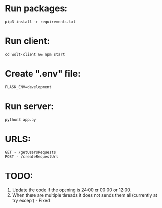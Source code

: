 # Run packages:
```
pip3 install -r requirements.txt
```

# Run client:
```
cd wolt-client && npm start
```

# Create ".env" file:
```
FLASK_ENV=development
```

# Run server:
```
python3 app.py
```


# URLS:
```
GET - /getUsersRequests
POST - /createRequestUrl
```

# TODO:
1. Update the code if the opening is 24:00 or 00:00 or 12:00.
2. When there are multiple threads it does not sends them all (currently at try except) - Fixed